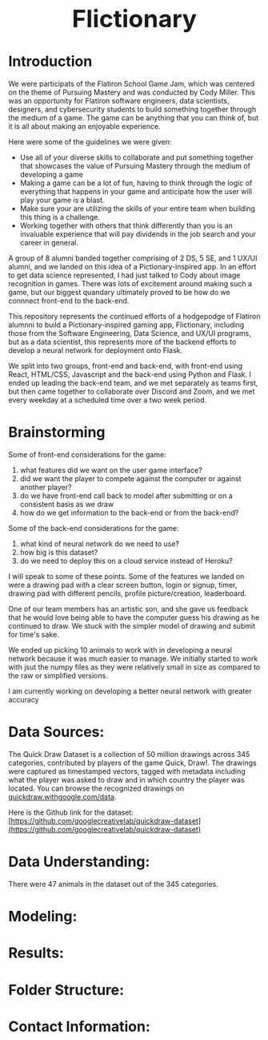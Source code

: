 <center><h1><font size=18>Flictionary</font></h1></center>
 
# Introduction

We were participats of the Flatiron School Game Jam, which was centered on the theme of Pursuing Mastery and was conducted by Cody Miller. This was an opportunity for Flatiron software engineers, data scientists, designers, and cybersecurity students to build something together through the medium of a game. The game can be anything that you can think of, but it is all about making an enjoyable experience.

Here were some of the guidelines we were given:

- Use all of your diverse skills to collaborate and put something together that showcases the value of Pursuing Mastery through the medium of developing a game
- Making a game can be a lot of fun, having to think through the logic of everything that happens in your game and anticipate how the user will play your game is a blast.
- Make sure your are utilizing the skills of your entire team when building this thing is a challenge.
- Working together with others that think differently than you is an invaluable experience that will pay dividends in the job search and your career in general.

A group of 8 alumni banded together comprising of 2 DS, 5 SE, and 1 UX/UI alumni, and we landed on this idea of a Pictionary-inspired app. In an effort to get data science represented, I had just talked to Cody about image recognition in games. There was lots of excitement around making such a game, but our biggest quandary ultimately proved to be how do we connnect front-end to the back-end.

This repository represents the continued efforts of a hodgepodge of Flatiron alumnni to build a Pictionary-inspired gaming app, Flictionary, including those from the Software Engineering, Data Science, and UX/UI programs, but as a data scientist, this represents more of the backend efforts to develop a neural network for deployment onto Flask.

We split into two groups, front-end and back-end, with front-end using React, HTML/CSS, Javascript and the back-end using Python and Flask. I ended up leading the back-end team, and we met separately as teams first, but then came together to collaborate over Discord and Zoom, and we met every weekday at a  scheduled time over a two week period. 

# Brainstorming 

Some of front-end considerations for the game:

1. what features did we want on the user game interface?
2. did we want the player to compete against the computer or against another player?
2. do we have front-end call back to model after submitting or on a consistent basis as we draw
3. how do we get information to the back-end or from the back-end?

Some of the back-end considerations for the game:

1. what kind of neural network do we need to use?
2. how big is this dataset?
3. do we need to deploy this on a cloud service instead of Heroku?

I will speak to some of these points.  Some of the features we landed on were a drawing pad with a clear screen button, login or signup, timer, drawing pad with different pencils, profile picture/creation, leaderboard.

One of our team members has an artistic son, and she gave us feedback that he would love being able to have the computer guess his drawing as he continued to draw. We stuck with the simpler model of drawing and submit for time's sake.

We ended up picking 10 animals to work with in developing a neural network because it was much easier to manage. We initially started to work with jsut the numpy files as they were relatively small in size as compared to the raw or simplified versions.

I am currently working on developing a better neural network with greater accuracy

# Data Sources:

The Quick Draw Dataset is a collection of 50 million drawings across 345 categories, contributed by players of the game Quick, Draw!. The drawings were captured as timestamped vectors, tagged with metadata including what the player was asked to draw and in which country the player was located. You can browse the recognized drawings on [quickdraw.withgoogle.com/data](https://quickdraw.withgoogle.com/data).


Here is the Github link for the dataset:  [https://github.com/googlecreativelab/quickdraw-dataset](https://github.com/googlecreativelab/quickdraw-dataset)


# Data Understanding:

There were 47 animals in the dataset out of the 345 categories.



# Modeling:






# Results:





# Folder Structure:






# Contact Information:









  